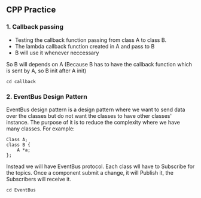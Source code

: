 ## CPP Practice

### 1. Callback passing
- Testing the callback function passing from class A to class B.
- The lambda callback function created in A and pass to B
- B will use it whenever neccessary

So B will depends on A (Because B has to have the callback function which is sent by A, so B init after A init)
```
cd callback
```

### 2. EventBus Design Pattern
EventBus design pattern is a design pattern where we want to send data over the classes but do not want the classes
to have other classes' instance. The purpose of it is to reduce the complexity where we have many classes.
For example:

```
Class A;
class B {
    A *a;
};
```

Instead we will have EventBus protocol. Each class wll have to Subscribe for the topics. Once a component submit a change,
it will Publish it, the Subscribers will receive it.

```
cd EventBus
```


